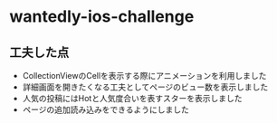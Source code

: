 # wantedly-ios-challenge

## 工夫した点
- CollectionViewのCellを表示する際にアニメーションを利用しました
- 詳細画面を開きたくなる工夫としてページのビュー数を表示しました
- 人気の投稿にはHotと人気度合いを表すスターを表示しました
- ページの追加読み込みをできるようにしました
